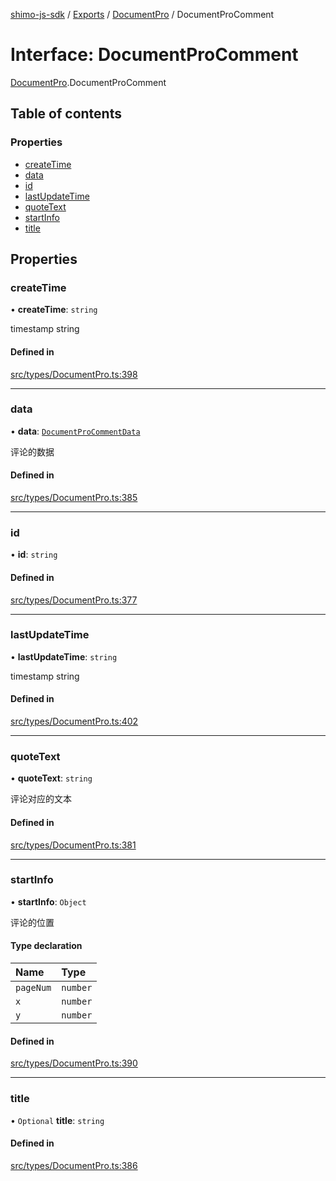 [shimo-js-sdk](/README.md) / [Exports](/modules.md) / [DocumentPro](/modules/DocumentPro.md) / DocumentProComment

# Interface: DocumentProComment

[DocumentPro](/modules/DocumentPro.md).DocumentProComment

## Table of contents

### Properties

- [createTime](/interfaces/DocumentPro.DocumentProComment.md#createtime)
- [data](/interfaces/DocumentPro.DocumentProComment.md#data)
- [id](/interfaces/DocumentPro.DocumentProComment.md#id)
- [lastUpdateTime](/interfaces/DocumentPro.DocumentProComment.md#lastupdatetime)
- [quoteText](/interfaces/DocumentPro.DocumentProComment.md#quotetext)
- [startInfo](/interfaces/DocumentPro.DocumentProComment.md#startinfo)
- [title](/interfaces/DocumentPro.DocumentProComment.md#title)

## Properties

### createTime

• **createTime**: `string`

timestamp string

#### Defined in

[src/types/DocumentPro.ts:398](https://github.com/byte9527/shimo-js-sdk/blob/2387f1f/src/types/DocumentPro.ts#L398)

___

### data

• **data**: [`DocumentProCommentData`](/interfaces/DocumentPro.DocumentProCommentData.md)

评论的数据

#### Defined in

[src/types/DocumentPro.ts:385](https://github.com/byte9527/shimo-js-sdk/blob/2387f1f/src/types/DocumentPro.ts#L385)

___

### id

• **id**: `string`

#### Defined in

[src/types/DocumentPro.ts:377](https://github.com/byte9527/shimo-js-sdk/blob/2387f1f/src/types/DocumentPro.ts#L377)

___

### lastUpdateTime

• **lastUpdateTime**: `string`

timestamp string

#### Defined in

[src/types/DocumentPro.ts:402](https://github.com/byte9527/shimo-js-sdk/blob/2387f1f/src/types/DocumentPro.ts#L402)

___

### quoteText

• **quoteText**: `string`

评论对应的文本

#### Defined in

[src/types/DocumentPro.ts:381](https://github.com/byte9527/shimo-js-sdk/blob/2387f1f/src/types/DocumentPro.ts#L381)

___

### startInfo

• **startInfo**: `Object`

评论的位置

#### Type declaration

| Name | Type |
| :------ | :------ |
| `pageNum` | `number` |
| `x` | `number` |
| `y` | `number` |

#### Defined in

[src/types/DocumentPro.ts:390](https://github.com/byte9527/shimo-js-sdk/blob/2387f1f/src/types/DocumentPro.ts#L390)

___

### title

• `Optional` **title**: `string`

#### Defined in

[src/types/DocumentPro.ts:386](https://github.com/byte9527/shimo-js-sdk/blob/2387f1f/src/types/DocumentPro.ts#L386)
